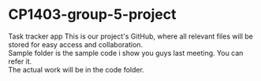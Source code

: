 # CP1403-group-5-project
Task tracker app
This is our project's GitHub, where all relevant files will be stored for easy access and collaboration.  
Sample folder is the sample code i show you guys last meeting. You can refer it.  
The actual work will be in the code folder.  
